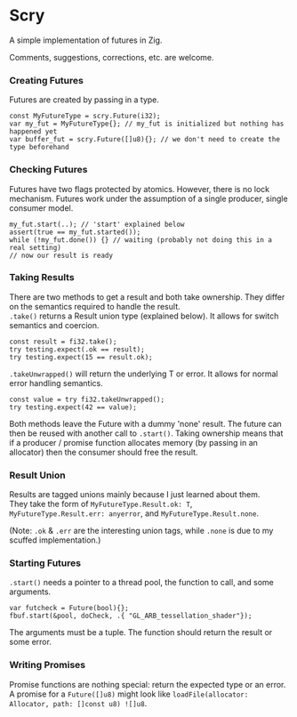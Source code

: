 # Scry
A simple implementation of futures in Zig.  

Comments, suggestions, corrections, etc. are welcome.

### Creating Futures
Futures are created by passing in a type.
```zig
const MyFutureType = scry.Future(i32);
var my_fut = MyFutureType{}; // my_fut is initialized but nothing has happened yet
var buffer_fut = scry.Future([]u8){}; // we don't need to create the type beforehand
```
### Checking Futures
Futures have two flags protected by atomics. However, there is no lock mechanism. Futures work under the assumption of a single producer, single consumer model.
```zig
my_fut.start(..); // 'start' explained below
assert(true == my_fut.started());
while (!my_fut.done()) {} // waiting (probably not doing this in a real setting)
// now our result is ready
```
### Taking Results
There are two methods to get a result and both take ownership. They differ on the semantics required to handle the result.  
`.take()` returns a Result union type (explained below). It allows for switch semantics and coercion.  
```zig
const result = fi32.take();
try testing.expect(.ok == result);
try testing.expect(15 == result.ok);
```
`.takeUnwrapped()` will return the underlying T or error. It allows for normal error handling semantics.  
```zig
const value = try fi32.takeUnwrapped();
try testing.expect(42 == value);
```
Both methods leave the Future with a dummy 'none' result. The future can then be reused with another call to `.start()`.
Taking ownership means that if a producer / promise function allocates memory (by passing in an allocator) then the consumer should free the result.

### Result Union
Results are tagged unions mainly because I just learned about them.  
They take the form of `MyFutureType.Result.ok: T`, `MyFutureType.Result.err: anyerror`, and `MyFutureType.Result.none`.

(Note: `.ok` & `.err` are the interesting union tags, while `.none` is due to my scuffed implementation.)

### Starting Futures
`.start()` needs a pointer to a thread pool, the function to call, and some arguments.
```zig
var futcheck = Future(bool){};
fbuf.start(&pool, doCheck, .{ "GL_ARB_tessellation_shader"});
```
The arguments must be a tuple. The function should return the result or some error.

### Writing Promises
Promise functions are nothing special: return the expected type or an error. A promise for a `Future([]u8)` might look like `loadFile(allocator: Allocator, path: []const u8) ![]u8`.  
